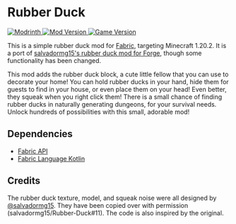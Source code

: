 # Rubber Duck

[![Modrinth](https://img.shields.io/badge/Modrinth-gray?logo=modrinth) ![Mod Version](https://img.shields.io/modrinth/v/5KX3USpK) ![Game Version](https://img.shields.io/modrinth/game-versions/5KX3USpK)](https://modrinth.com/mod/rubber-duck)

This is a simple rubber duck mod for [Fabric](https://fabricmc.net/), targeting Minecraft 1.20.2. It is a port of [salvadormg15's rubber duck mod for Forge](https://github.com/salvadormg15/Rubber-Duck), though some functionality has been changed.

This mod adds the rubber duck block, a cute little fellow that you can use to decorate your home! You can hold rubber ducks in your hand, hide them for guests to find in your house, or even place them on your head! Even better, they squeak when you right click them! There is a small chance of finding rubber ducks in naturally generating dungeons, for your survival needs. Unlock hundreds of possibilities with this small, adorable mod!

## Dependencies

- [Fabric API](https://modrinth.com/mod/fabric-api)
- [Fabric Language Kotlin](https://modrinth.com/mod/fabric-language-kotlin)

## Credits

The rubber duck texture, model, and squeak noise were all designed by [@salvadormg15](https://github.com/salvadormg15). They have been copied over with permission (salvadormg15/Rubber-Duck#11). The code is also inspired by the original.
